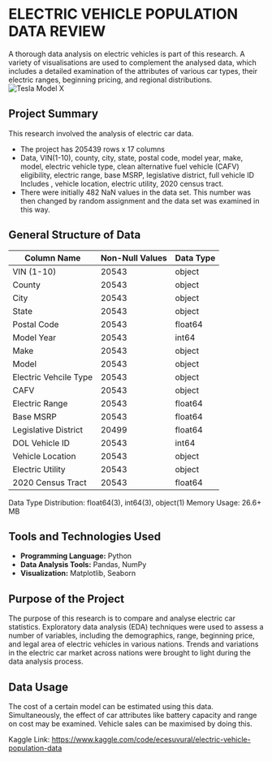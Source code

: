 # ELECTRIC VEHICLE POPULATION DATA REVIEW
A thorough data analysis on electric vehicles is part of this research. A variety of visualisations are used to complement the analysed data, which includes a detailed examination of the attributes of various car types, their electric ranges, beginning pricing, and regional distributions.
![Tesla Model X ](https://github.com/user-attachments/assets/7ac2c2d3-affe-477e-962e-42e9a6400285)

## Project Summary
This research involved the analysis of electric car data.
- The project has 205439 rows x 17 columns
- Data, VIN(1-10), county, city, state, postal code, model year, make, model, electric vehicle type, clean alternative fuel vehicle (CAFV) eligibility, electric range, base MSRP, legislative district, full vehicle ID Includes , vehicle location, electric utility, 2020 census tract.
- There were initially 482 NaN values ​​in the data set. This number was then changed by random assignment and the data set was examined in this way.
## General Structure of Data

| Column Name      | Non-Null Values | Data Type |
|--------------------------|-----------------|-----------|
| VIN (1-10)               | 20543 | object |
| County                   | 20543 | object |
| City                     | 20543 | object |
| State                    | 20543 | object |
| Postal Code              | 20543 | float64|
| Model Year               | 20543 | int64  |
| Make                     | 20543 | object |
| Model                    | 20543 | object |
| Electric Vehcile Type    | 20543 | object |
| CAFV                     | 20543 | object |
| Electric Range           | 20543 | float64|
| Base MSRP                | 20543 | float64|
| Legislative District     | 20499 | float64|
| DOL Vehicle ID           | 20543 | int64  |
| Vehicle Location         | 20543 | object |
| Electric Utility         | 20543 | object |
| 2020 Census Tract        | 20543 | float64 |

Data Type Distribution: float64(3), int64(3), object(1)
Memory Usage: 26.6+ MB
## Tools and Technologies Used
- **Programming Language:** Python
- **Data Analysis Tools:** Pandas, NumPy
- **Visualization:** Matplotlib, Seaborn

## Purpose of the Project
The purpose of this research is to compare and analyse electric car statistics. Exploratory data analysis (EDA) techniques were used to assess a number of variables, including the demographics, range, beginning price, and legal area of electric vehicles in various nations. Trends and variations in the electric car market across nations were brought to light during the data analysis process.

## Data Usage
The cost of a certain model can be estimated using this data. Simultaneously, the effect of car attributes like battery capacity and range on cost may be examined. Vehicle sales can be maximised by doing this.

Kaggle Link: https://www.kaggle.com/code/ecesuvural/electric-vehicle-population-data



